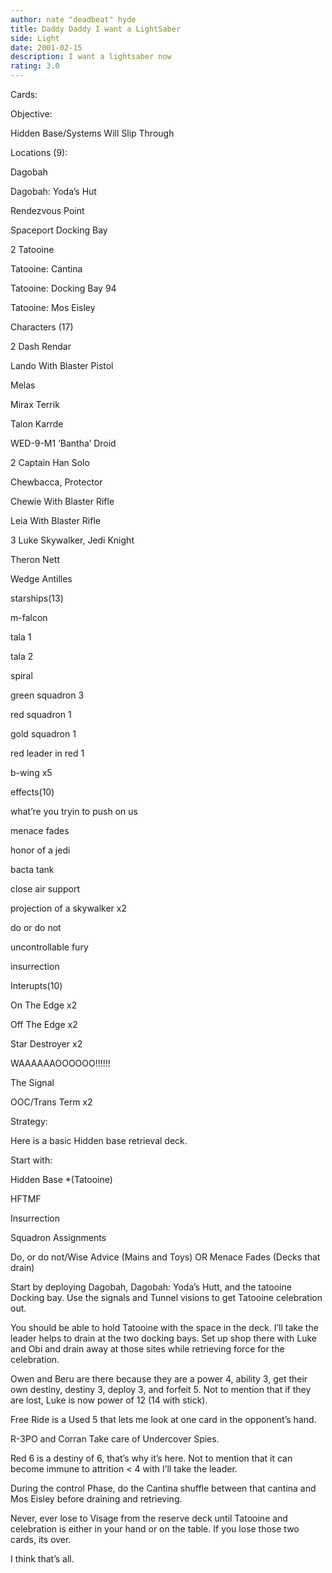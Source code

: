 ```yaml
---
author: nate "deadbeat" hyde
title: Daddy Daddy I want a LightSaber
side: Light
date: 2001-02-15
description: I want a lightsaber now
rating: 3.0
---
```

Cards: 

Objective: 

Hidden Base/Systems Will Slip Through 

Locations (9): 

Dagobah 
Dagobah: Yoda&#8217;s Hut 
Rendezvous Point 
Spaceport Docking Bay 
2 Tatooine 
Tatooine: Cantina 
Tatooine: Docking Bay 94 
Tatooine: Mos Eisley 

Characters (17) 

2 Dash Rendar 
Lando With Blaster Pistol 
Melas 
Mirax Terrik 
Talon Karrde 
WED-9-M1 &#8217;Bantha&#8217; Droid 
2 Captain Han Solo 
Chewbacca, Protector 
Chewie With Blaster Rifle 
Leia With Blaster Rifle 
3 Luke Skywalker, Jedi Knight 
Theron Nett 
Wedge Antilles 

starships(13) 

m-falcon
tala 1 
tala 2 
spiral 
green squadron 3 
red squadron 1 
gold squadron 1 
red leader in red 1 
b-wing x5

effects(10) 

what&#8217;re you tryin to push on us 
menace fades 
honor of a jedi 
bacta tank 
close air support 
projection of a skywalker x2 
do or do not 
uncontrollable fury 
insurrection 

Interupts(10) 
On The Edge x2 
Off The Edge x2 
Star Destroyer x2 
WAAAAAAOOOOOO!!!!!! 
The Signal 
OOC/Trans Term x2 



Strategy: 

Here is a basic Hidden base retrieval deck. 
Start with: 

Hidden Base *(Tatooine) 
HFTMF 
Insurrection 
Squadron Assignments 
Do, or do not/Wise Advice (Mains and Toys) OR Menace Fades (Decks that drain) 

Start by deploying Dagobah, Dagobah: Yoda&#8217;s Hutt, and the tatooine Docking bay. Use the signals and Tunnel visions to get Tatooine celebration out. 

You should be able to hold Tatooine with the space in the deck. I&#8217;ll take the leader helps to drain at the two docking bays. Set up shop there with Luke and Obi and drain away at those sites while retrieving force for the celebration. 

Owen and Beru are there because they are a power 4, ability 3, get their own destiny, destiny 3, deploy 3, and forfeit 5. Not to mention that if they are lost, Luke is now power of 12 (14 with stick). 

Free Ride is a Used 5 that lets me look at one card in the opponent&#8217;s hand. 

R-3PO and Corran Take care of Undercover Spies. 

Red 6 is a destiny of 6, that&#8217;s why it&#8217;s here. Not to mention that it can become immune to attrition < 4 with I&#8217;ll take the leader. 

During the control Phase, do the Cantina shuffle between that cantina and Mos Eisley before draining and retrieving. 

Never, ever lose to Visage from the reserve deck until Tatooine and celebration is either in your hand or on the table. If you lose those two cards, its over. 

I think that&#8217;s all. 
